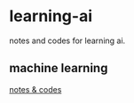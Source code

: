 # learning-ai
notes and codes for learning ai.

## machine learning
[notes & codes](./Machine_Learning)

